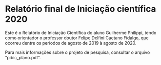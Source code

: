 # Relatório final de Iniciação científica 2020 

Este é o Relatório de Iniciação Científica do aluno Guilherme Philippi, tendo como orientador o professor doutor Felipe Delfini Caetano Fidalgo, que ocorreu dentre os períodos de agosto de 2019 à agosto de 2020.

Para mais informações sobre o projeto de pesquisa, consultar o arquivo “pibic_plano.pdf”.